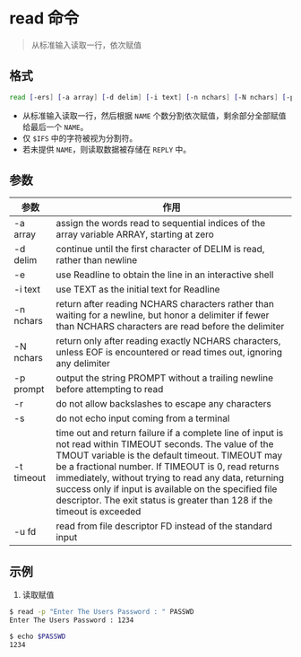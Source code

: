 # read 命令

> 从标准输入读取一行，依次赋值

## 格式

```bash
read [-ers] [-a array] [-d delim] [-i text] [-n nchars] [-N nchars] [-p prompt] [-t timeout] [-u fd] [NAME ...]
```

- 从标准输入读取一行，然后根据 `NAME` 个数分割依次赋值，剩余部分全部赋值给最后一个 `NAME`。
- 仅 `$IFS` 中的字符被视为分割符。
- 若未提供 `NAME`，则读取数据被存储在 `REPLY` 中。

## 参数

| 参数 | 作用 |
| --------- | --------- |
| -a array | assign the words read to sequential indices of the array variable ARRAY, starting at zero |
| -d delim | continue until the first character of DELIM is read, rather than newline |
| -e | use Readline to obtain the line in an interactive shell |
| -i text | use TEXT as the initial text for Readline |
| -n nchars | return after reading NCHARS characters rather than waiting for a newline, but honor a delimiter if fewer than NCHARS characters are read before the delimiter |
| -N nchars | return only after reading exactly NCHARS characters, unless EOF is encountered or read times out, ignoring any delimiter |
| -p prompt | output the string PROMPT without a trailing newline before attempting to read |
| -r | do not allow backslashes to escape any characters |
| -s | do not echo input coming from a terminal |
| -t timeout | time out and return failure if a complete line of input is not read within TIMEOUT seconds.  The value of the TMOUT variable is the default timeout.  TIMEOUT may be a fractional number.  If TIMEOUT is 0, read returns immediately, without trying to read any data, returning success only if input is available on the specified file descriptor.  The exit status is greater than 128 if the timeout is exceeded |
| -u fd | read from file descriptor FD instead of the standard input |

## 示例

1. 读取赋值

```bash
$ read -p "Enter The Users Password : " PASSWD
Enter The Users Password : 1234

$ echo $PASSWD
1234
```
